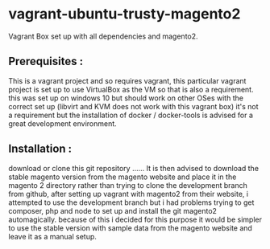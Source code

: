 # vagrant-ubuntu-trusty-magento2
Vagrant Box set up with all dependencies and magento2. 
## Prerequisites :
This is a vagrant project and so requires vagrant, this particular vagrant project is set up to use VirtualBox as the VM so that is also a requirement. this was set up on windows 10 but should work on other OSes with the correct set up (libvirt and KVM does not work with this vagrant box) it's not a requirement but the installation of docker / docker-tools is advised for a great development environment.
## Installation : 
download or clone this git repository
......
It is then advised to download the stable magento version from the magento website and place it in the magento 2 directory rather than trying to clone the development branch from github, after setting up vagrant with magento2 from their website, i attempted to use the development branch but i had problems trying to get composer, php and node to set up and install the git magento2 automagically. because of this i decided for this purpose it would be simpler to use the stable version with sample data from the magento website and leave it as a manual setup. 
